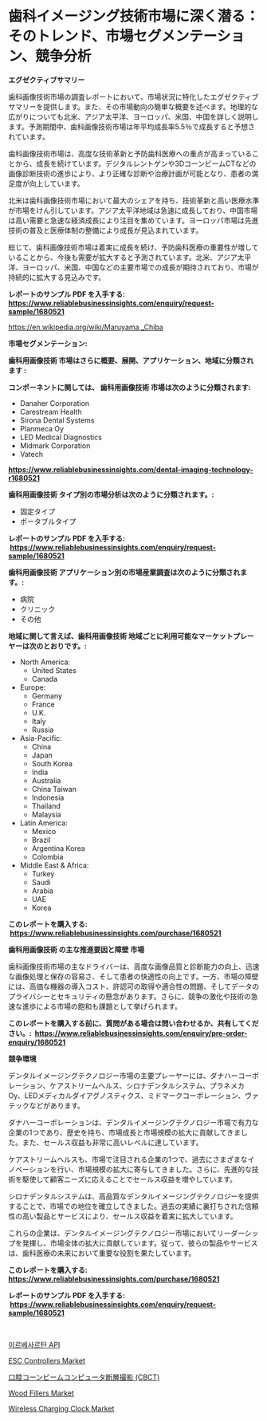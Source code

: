 <p><h1>歯科イメージング技術市場に深く潜る：そのトレンド、市場セグメンテーション、競争分析</h1></p><p><strong>エグゼクティブサマリー</strong></p>
<p><p>歯科画像技術市場の調査レポートにおいて、市場状況に特化したエグゼクティブサマリーを提供します。また、その市場動向の簡単な概要を述べます。地理的な広がりについても北米、アジア太平洋、ヨーロッパ、米国、中国を詳しく説明します。予測期間中、歯科画像技術市場は年平均成長率5.5％で成長すると予想されています。</p><p>歯科画像技術市場は、高度な技術革新と予防歯科医療への重点が高まっていることから、成長を続けています。デジタルレントゲンや3DコーンビームCTなどの画像診断技術の進歩により、より正確な診断や治療計画が可能となり、患者の満足度が向上しています。</p><p>北米は歯科画像技術市場において最大のシェアを持ち、技術革新と高い医療水準が市場をけん引しています。アジア太平洋地域は急速に成長しており、中国市場は高い需要と急速な経済成長により注目を集めています。ヨーロッパ市場は先進技術の普及と医療体制の整備により成長が見込まれています。</p><p>総じて、歯科画像技術市場は着実に成長を続け、予防歯科医療の重要性が増していることから、今後も需要が拡大すると予測されています。北米、アジア太平洋、ヨーロッパ、米国、中国などの主要市場での成長が期待されており、市場が持続的に拡大する見込みです。</p></p>
<p><strong>レポートのサンプル PDF を入手する: <a href="https://www.reliablebusinessinsights.com/enquiry/request-sample/1680521">https://www.reliablebusinessinsights.com/enquiry/request-sample/1680521</a></strong></p>
<p><a href="https://en.wikipedia.org/wiki/Maruyama,_Chiba">https://en.wikipedia.org/wiki/Maruyama,_Chiba</a></p>
<p><strong>市場セグメンテーション:</strong></p>
<p><strong> 歯科用画像技術 市場はさらに概要、展開、アプリケーション、地域に分類されます :</strong></p>
<p><strong>コンポーネントに関しては、 歯科用画像技術 市場は次のように分類されます: &nbsp;</strong></p>
<p><ul><li>Danaher Corporation</li><li>Carestream Health</li><li>Sirona Dental Systems</li><li>Planmeca Oy</li><li>LED Medical Diagnostics</li><li>Midmark Corporation</li><li>Vatech</li></ul></p>
<p><strong><a href="https://www.reliablebusinessinsights.com/dental-imaging-technology-r1680521">https://www.reliablebusinessinsights.com/dental-imaging-technology-r1680521</a></strong></p>
<p><strong> 歯科用画像技術 タイプ別の市場分析は次のように分類されます。:</strong></p>
<p><ul><li>固定タイプ</li><li>ポータブルタイプ</li></ul></p>
<p><strong>レポートのサンプル PDF を入手する: &nbsp;<a href="https://www.reliablebusinessinsights.com/enquiry/request-sample/1680521">https://www.reliablebusinessinsights.com/enquiry/request-sample/1680521</a></strong></p>
<p><strong> 歯科用画像技術 アプリケーション別の市場産業調査は次のように分類されます。:</strong></p>
<p><ul><li>病院</li><li>クリニック</li><li>その他</li></ul></p>
<p><strong>地域に関して言えば、歯科用画像技術 地域ごとに利用可能なマーケットプレーヤーは次のとおりです。:</strong></p>
<p><ul>
    <li>
        North America:
        <ul>
            <li>United States</li>
            <li>Canada</li>
        </ul>
    </li>
    <li>
        Europe:
        <ul>
            <li>Germany</li>
            <li>France</li>
            <li>U.K.</li>
            <li>Italy</li>
            <li>Russia</li>
        </ul>
    </li>
    <li>
        Asia-Pacific:
        <ul>
            <li>China</li>
            <li>Japan</li>
            <li>South Korea</li>
            <li>India</li>
            <li>Australia</li>
            <li>China Taiwan</li>
            <li>Indonesia</li>
            <li>Thailand</li>
            <li>Malaysia</li>
        </ul>
    </li>
    <li>
        Latin America:
        <ul>
            <li>Mexico</li>
            <li>Brazil</li>
            <li>Argentina Korea</li>
            <li>Colombia</li>
        </ul>
    </li>
    <li>
        Middle East & Africa:
        <ul>
            <li>Turkey</li>
            <li>Saudi</li>
            <li>Arabia</li>
            <li>UAE</li>
            <li>Korea</li>
        </ul>
    </li>
    </ul></p>
<p><strong>このレポートを購入する: &nbsp;<a href="https://www.reliablebusinessinsights.com/purchase/1680521">https://www.reliablebusinessinsights.com/purchase/1680521</a></strong></p>
<p><strong>歯科用画像技術 の主な推進要因と障壁 市場</strong></p>
<p><p>歯科画像技術市場の主なドライバーは、高度な画像品質と診断能力の向上、迅速な画像処理と保存の容易さ、そして患者の快適性の向上です。一方、市場の障壁には、高価な機器の導入コスト、許認可の取得や適合性の問題、そしてデータのプライバシーとセキュリティの懸念があります。さらに、競争の激化や技術の急速な進歩による市場の飽和も課題として挙げられます。</p></p>
<p><strong>このレポートを購入する前に、質問がある場合は問い合わせるか、共有してください。:&nbsp; <a href="https://www.reliablebusinessinsights.com/enquiry/pre-order-enquiry/1680521">https://www.reliablebusinessinsights.com/enquiry/pre-order-enquiry/1680521</a></strong></p>
<p><strong>競争環境</strong></p>
<p><p>デンタルイメージングテクノロジー市場の主要プレーヤーには、ダナハーコーポレーション、ケアストリームヘルス、シロナデンタルシステム、プラネメカOy、LEDメディカルダイアグノスティクス、ミドマークコーポレーション、ヴァテックなどがあります。 </p><p>ダナハーコーポレーションは、デンタルイメージングテクノロジー市場で有力な企業の1つであり、歴史を持ち、市場成長と市場規模の拡大に貢献してきました。また、セールス収益も非常に高いレベルに達しています。</p><p>ケアストリームヘルスも、市場で注目される企業の1つで、過去にさまざまなイノベーションを行い、市場規模の拡大に寄与してきました。さらに、先進的な技術を駆使して顧客ニーズに応えることでセールス収益を増やしています。</p><p>シロナデンタルシステムは、高品質なデンタルイメージングテクノロジーを提供することで、市場での地位を確立してきました。過去の実績に裏打ちされた信頼性の高い製品とサービスにより、セールス収益を着実に拡大しています。</p><p>これらの企業は、デンタルイメージングテクノロジー市場においてリーダーシップを発揮し、市場全体の拡大に貢献しています。従って、彼らの製品やサービスは、歯科医療の未来において重要な役割を果たしています。</p></p>
<p><strong>このレポートを購入する: &nbsp; <a href="https://www.reliablebusinessinsights.com/purchase/1680521">https://www.reliablebusinessinsights.com/purchase/1680521</a></strong></p>
<p><strong>レポートのサンプル PDF を入手する: &nbsp;<a href="https://www.reliablebusinessinsights.com/enquiry/request-sample/1680521">https://www.reliablebusinessinsights.com/enquiry/request-sample/1680521</a></strong><strong></strong></p>
<p>&nbsp;</p>
<p><p><a href="https://github.com/Nicolasrown5/Market-Research-Report-List-1/blob/main/3801921159132.md">이르베사르탄 API</a></p><p><a href="https://github.com/qdaxyrhp12/Market-Research-Report-List-1/blob/main/esc-controllers-market.md">ESC Controllers Market</a></p><p><a href="https://github.com/schmahlson/Market-Research-Report-List-2/blob/main/8150695149407.md">口腔コーンビームコンピュータ断層撮影 (CBCT)</a></p><p><a href="https://issuu.com/reportprime-2/docs/wood-fillers-market-size-2030.pptx">Wood Fillers Market</a></p><p><a href="https://github.com/anwarsahrul281/Market-Research-Report-List-1/blob/main/wireless-charging-clock-market.md">Wireless Charging Clock Market</a></p></p>